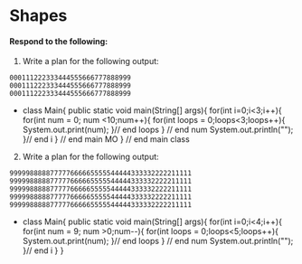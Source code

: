 # Shapes
#### Respond to the following:

1. Write a plan for the following output:
```
000111222333444555666777888999
000111222333444555666777888999
000111222333444555666777888999
```
  * class Main{
    public static void main(String[] args){
      for(int i=0;i<3;i++){
   for(int num = 0; num <10;num++){
   for(int loops = 0;loops<3;loops++){
   System.out.print(num);
    }// end loops
   } // end num
   System.out.println("");
  }// end i
	} // end main MO
} // end main class



2. Write a plan for the following output:
```
999998888877777666665555544444333332222211111
999998888877777666665555544444333332222211111
999998888877777666665555544444333332222211111
999998888877777666665555544444333332222211111
999998888877777666665555544444333332222211111
```
  * class Main{
    public static void main(String[] args){
      for(int i=0;i<4;i++){
   for(int num = 9; num >0;num--){
   for(int loops = 0;loops<5;loops++){
   System.out.print(num);
    }// end loops
   } // end num
   System.out.println("");
  }// end i
	}
}

